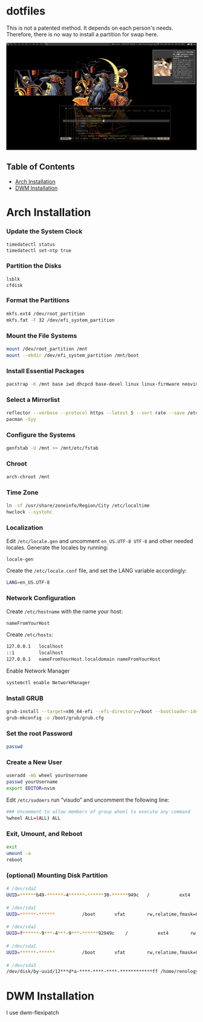 # dotfiles

This is not a patented method. It depends on each person's needs. Therefore,
there is no way to install a partition for swap here.

![image](./imgs/iusearchbtw.png)

## Table of Contents

- [Arch Installation](#arch-installation)
- [DWM Installation](#dwm-installation)

# Arch Installation

### Update the System Clock

```shell
timedatectl status
timedatectl set-ntp true
```

### Partition the Disks

```shell
lsblk
cfdisk
```

### Format the Partitions

```sh
mkfs.ext4 /dev/root_partition
mkfs.fat -F 32 /dev/efi_system_partition
```

### Mount the File Systems

```sh
mount /dev/root_partition /mnt
mount --mkdir /dev/efi_system_partition /mnt/boot
```

### Install Essential Packages

```sh
pacstrap -K /mnt base iwd dhcpcd base-devel linux linux-firmware neovim networkmanager network-manager-applet grub efibootmgr linux-headers mtools git xdg-user-dirs
```

### Select a Mirrorlist

```sh
reflector --verbose --protocol https --latest 5 --sort rate --save /etc/pacman.d/mirrorlist
pacman -Syy
```

### Configure the Systems

```sh
genfstab -U /mnt >> /mnt/etc/fstab
```

### Chroot

```sh
arch-chroot /mnt
```

### Time Zone

```sh
ln -sf /usr/share/zoneinfo/Region/City /etc/localtime
hwclock --systohc
```

### Localization

Edit `/etc/locale.gen` and uncomment `en_US.UTF-8 UTF-8` and other needed
locales. Generate the locales by running:

```sh
locale-gen
```

Create the `/etc/locale.conf` file, and set the LANG variable accordingly:

```sh
LANG=en_US.UTF-8
```

### Network Configuration

Create `/etc/hostname` with the name your host:

```sh
nameFromYourHost
```

Create `/etc/hosts`:

```sh
127.0.0.1   localhost
::1         localhost
127.0.0.1   nameFromYourHost.localdomain nameFromYourHost
```

Enable Network Manager

```sh
systemctl enable NetworkManager
```

### Install GRUB

```sh
grub-install --target=x86_64-efi --efi-directory=/boot --bootloader-id=GRUB
grub-mkconfig -o /boot/grub/grub.cfg
```

### Set the root Password

```sh
passwd
```

### Create a New User

```sh
useradd -mG wheel yourUsername
passwd yourUsername
export EDITOR=nvim
```

Edit `/etc/sudoers` run “visudo” and uncomment the following line:

```sh
### Uncomment to allow members of group wheel to execute any command
%wheel ALL=(ALL) ALL
```

### Exit, Umount, and Reboot

```sh
exit
umount -a
reboot
```

### (optional) Mounting Disk Partition
```sh
# /dev/sda2
UUID=******b49-******-4******-******30-******949c	/         	ext4      	rw,relatime	0 1

# /dev/sda1
UUID=******-******      	/boot     	vfat      	rw,relatime,fmask=0022,dmask=0022,codepage=437,iocharset=ascii,shortname=mixed,utf8,errors=remount-ro	0 2

# /dev/sda2
UUID=f******-9***-4***-9***-******92949c	/         	ext4      	rw,relatime	0 1

# /dev/sda1
UUID=******-******      	/boot     	vfat      	rw,relatime,fmask=0022,dmask=0022,codepage=437,iocharset=ascii,shortname=mixed,utf8,errors=remount-ro	0 2

# /dev/sda3
/dev/disk/by-uuid/12***d*a-****-****-****-************ff /home/renology ext4 defaults 0 2
```

# DWM Installation

I use dwm-flexipatch 
